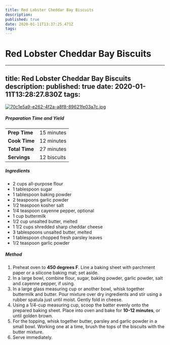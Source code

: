 ```yaml
---
title: Red Lobster Cheddar Bay Biscuits
description: 
published: true
date: 2020-01-11T13:37:25.471Z
tags: 
---
```


# Red Lobster Cheddar Bay Biscuits
---
title: Red Lobster Cheddar Bay Biscuits
description: 
published: true
date: 2020-01-11T13:28:27.830Z
tags: 
---

[![70c1e5a9-e262-4f2a-a8f8-89621fe03a7c.jpg](https://docs.fawcett.family/uploads/images/gallery/2020-01/scaled-1680-/70c1e5a9-e262-4f2a-a8f8-89621fe03a7c.jpg)](https://docs.fawcett.family/uploads/images/gallery/2020-01/70c1e5a9-e262-4f2a-a8f8-89621fe03a7c.jpg)

##### Preparation Time and Yield

|            |   |
| -------------- | ---------- |
| **Prep Time**  | 15 minutes |
| **Cook Time**  | 12 minutes |
| **Total Time** | 27 minutes |
| **Servings** | 12 biscuits |

##### Ingredients

- 2 cups all-purpose flour
- 1 tablespoon sugar
- 1 tablespoon baking powder
- 2 teaspoons garlic powder
- 1/2 teaspoon kosher salt
- 1/4 teaspoon cayenne pepper, optional
- 1 cup buttermilk
- 1/2 cup unsalted butter, melted
- 1 1/2 cups shredded sharp cheddar cheese
- 3 tablespoons unsalted butter, melted
- 1 tablespoon chopped fresh parsley leaves
- 1/2 teaspoon garlic powder

##### Method

1. Preheat oven to **450 degrees F**. Line a baking sheet with parchment paper or a silicone baking mat; set aside.
2. In a large bowl, combine flour, sugar, baking powder, garlic powder, salt and cayenne pepper, if using.
3. In a large glass measuring cup or another bowl, whisk together buttermilk and butter. Pour mixture over dry ingredients and stir using a rubber spatula just until moist. Gently fold in cheese.
4. Using a 1/4-cup measuring cup, scoop the batter evenly onto the prepared baking sheet. Place into oven and bake for **10-12 minutes**, or until golden brown.
5. For the topping, whisk together butter, parsley and garlic powder in a small bowl. Working one at a time, brush the tops of the biscuits with the butter mixture.
6. Serve immediately.

